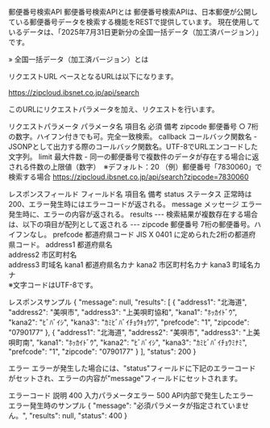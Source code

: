 郵便番号検索API
郵便番号検索APIとは
郵便番号検索APIは、日本郵便が公開している郵便番号データを検索する機能をRESTで提供しています。
現在使用しているデータは、「2025年7月31日更新分の全国一括データ（加工済バージョン）」です。

» 全国一括データ（加工済バージョン）とは

リクエストURL
ベースとなるURLは以下になります。

https://zipcloud.ibsnet.co.jp/api/search

このURLにリクエストパラメータを加え、リクエストを行います。

リクエストパラメータ
パラメータ名	項目名	必須	備考
zipcode	郵便番号	○	7桁の数字。ハイフン付きでも可。完全一致検索。
callback	コールバック関数名	-	JSONPとして出力する際のコールバック関数名。UTF-8でURLエンコードした文字列。
limit	最大件数	-	同一の郵便番号で複数件のデータが存在する場合に返される件数の上限値（数字）　※デフォルト：20
（例）郵便番号「7830060」で検索する場合
https://zipcloud.ibsnet.co.jp/api/search?zipcode=7830060

レスポンスフィールド
フィールド名	項目名	備考
status	ステータス	正常時は 200、エラー発生時にはエラーコードが返される。
message	メッセージ	エラー発生時に、エラーの内容が返される。
results	--- 検索結果が複数存在する場合は、以下の項目が配列として返される ---
zipcode	郵便番号	7桁の郵便番号。ハイフンなし。
prefcode	都道府県コード	JIS X 0401 に定められた2桁の都道府県コード。
address1	都道府県名	
address2	市区町村名	
address3	町域名	
kana1	都道府県名カナ	
kana2	市区町村名カナ	
kana3	町域名カナ	
※文字コードはUTF-8です。

レスポンスサンプル
{
	"message": null,
	"results": [
		{
			"address1": "北海道",
			"address2": "美唄市",
			"address3": "上美唄町協和",
			"kana1": "ﾎｯｶｲﾄﾞｳ",
			"kana2": "ﾋﾞﾊﾞｲｼ",
			"kana3": "ｶﾐﾋﾞﾊﾞｲﾁｮｳｷｮｳﾜ",
			"prefcode": "1",
			"zipcode": "0790177"
		},
		{
			"address1": "北海道",
			"address2": "美唄市",
			"address3": "上美唄町南",
			"kana1": "ﾎｯｶｲﾄﾞｳ",
			"kana2": "ﾋﾞﾊﾞｲｼ",
			"kana3": "ｶﾐﾋﾞﾊﾞｲﾁｮｳﾐﾅﾐ",
			"prefcode": "1",
			"zipcode": "0790177"
		}
	],
	"status": 200
}
		

エラー
エラーが発生した場合には、"status"フィールドに下記のエラーコードがセットされ、エラーの内容が"message"フィールドにセットされます。

エラーコード	説明
400	入力パラメータエラー
500	API内部で発生したエラー
エラー発生時のサンプル
{
	"message": "必須パラメータが指定されていません。",
	"results": null,
	"status": 400
}
		
